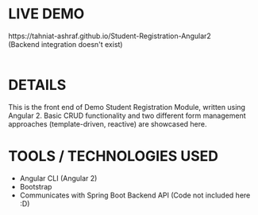 <h1>LIVE DEMO </h1>
https://tahniat-ashraf.github.io/Student-Registration-Angular2<br/>
(Backend integration doesn't exist)<br/>
<br/>

<h1>DETAILS </h1>
This is the front end of Demo Student Registration Module, written using Angular 2. Basic CRUD functionality and two different form management approaches (template-driven, reactive) are showcased here.

<h1>TOOLS / TECHNOLOGIES USED</h1>

- Angular CLI (Angular 2)
- Bootstrap
- Communicates with Spring Boot Backend API (Code not included here :D)

